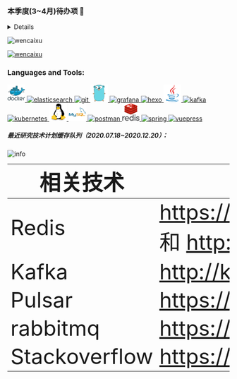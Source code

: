### 本季度(3~4月)待办项 👋
<details>

- [ ] 完成1篇以上博客产出 (0/1)

- [ ] 读完三本书(两本技术书籍，一般其他书籍) (0/3)
 * 《影响力》
 * 《阿里巴巴开发手册》
 * 《RocketMQ技术内幕》

- [ ] 追剧
 * 《海贼王》

- [ ] 个人博客系统实现
 * Vue基础学习实践
     
</details>

<p align="left"> <img src="https://komarev.com/ghpvc/?username=wencaixu&label=Profile%20views&color=0e75b6&style=flat" alt="wencaixu" /> </p>

<p align="left"> <a href="https://github.com/ryo-ma/github-profile-trophy"><img src="https://github-profile-trophy.vercel.app/?username=wencaixu" alt="wencaixu" /></a> </p>

<h3 align="left">Languages and Tools:</h3>
<p align="left"> <a href="https://www.docker.com/" target="_blank"> <img src="https://raw.githubusercontent.com/devicons/devicon/master/icons/docker/docker-original-wordmark.svg" alt="docker" width="40" height="40"/> </a> <a href="https://www.elastic.co" target="_blank"> <img src="https://www.vectorlogo.zone/logos/elastic/elastic-icon.svg" alt="elasticsearch" width="40" height="40"/> </a> <a href="https://git-scm.com/" target="_blank"> <img src="https://www.vectorlogo.zone/logos/git-scm/git-scm-icon.svg" alt="git" width="40" height="40"/> </a> <a href="https://golang.org" target="_blank"> <img src="https://raw.githubusercontent.com/devicons/devicon/master/icons/go/go-original.svg" alt="go" width="40" height="40"/> </a> <a href="https://grafana.com" target="_blank"> <img src="https://www.vectorlogo.zone/logos/grafana/grafana-icon.svg" alt="grafana" width="40" height="40"/> </a> <a href="hexo.io/" target="_blank"> <img src="https://www.vectorlogo.zone/logos/hexoio/hexoio-icon.svg" alt="hexo" width="40" height="40"/> </a> <a href="https://www.java.com" target="_blank"> <img src="https://raw.githubusercontent.com/devicons/devicon/master/icons/java/java-original.svg" alt="java" width="40" height="40"/> </a> <a href="https://kafka.apache.org/" target="_blank"> <img src="https://www.vectorlogo.zone/logos/apache_kafka/apache_kafka-icon.svg" alt="kafka" width="40" height="40"/> </a> <a href="https://kubernetes.io" target="_blank"> <img src="https://www.vectorlogo.zone/logos/kubernetes/kubernetes-icon.svg" alt="kubernetes" width="40" height="40"/> </a> <a href="https://www.linux.org/" target="_blank"> <img src="https://raw.githubusercontent.com/devicons/devicon/master/icons/linux/linux-original.svg" alt="linux" width="40" height="40"/> </a> <a href="https://www.mysql.com/" target="_blank"> <img src="https://raw.githubusercontent.com/devicons/devicon/master/icons/mysql/mysql-original-wordmark.svg" alt="mysql" width="40" height="40"/> </a> <a href="https://postman.com" target="_blank"> <img src="https://www.vectorlogo.zone/logos/getpostman/getpostman-icon.svg" alt="postman" width="40" height="40"/> </a> <a href="https://redis.io" target="_blank"> <img src="https://raw.githubusercontent.com/devicons/devicon/master/icons/redis/redis-original-wordmark.svg" alt="redis" width="40" height="40"/> </a> <a href="https://spring.io/" target="_blank"> <img src="https://www.vectorlogo.zone/logos/springio/springio-icon.svg" alt="spring" width="40" height="40"/> </a> <a href="https://vuepress.vuejs.org/" target="_blank"> <img src="https://raw.githubusercontent.com/AliasIO/wappalyzer/master/src/drivers/webextension/images/icons/VuePress.svg" alt="vuepress" width="40" height="40"/> </a> </p>


##### 最近研究技术计划缓存队列（2020.07.18~2020.12.20）：

![info](https://github-readme-stats.vercel.app/api?username=wencaixu&show_icons=true&count_private=true&hide=prs&theme=default_repocard)

| <font size=7>相关技术 </font>  | <font size=7>参考文档</font>    |
| --------   | ----- |
| <font size=7>Redis  </font>    | <font size=7>https://github.com/redis/redis 和 http://www.redis.cn/  </font>  | 
| <font size=7>Kafka  </font>    | <font size=7>http://kafka.apache.org/</font>  | 
| <font size=7>Pulsar  </font>    | <font size=7>https://pulsar.apache.org/ </font>  | 
| <font size=7>rabbitmq  </font>    | <font size=7>https://www.rabbitmq.com/ </font>  | 
| <font size=7>Stackoverflow </font>   | <font size=7>https://stackoverflow.com/</font>   | 

<!-- ##### 个人公众号平台：
<p align="left">
     <img src="https://github.com/wencaixu/wencaixu/blob/master/20200712204129909.png" 
     height=80px
     width=80px
     alt="撩一撩">
 </p>

https://www.tuyrk.cn/imooc/1297-MQ-Kafka/04-kafka-log-collect/
https://patents.google.com/patent/CN104933114A/zh
https://www.javazhiyin.com/63922.html
https://www.infoq.cn/article/evg_nlkel6ed8wqwltrq
https://www.infoq.cn/article/evg_nlkel6ed8wqwltrq

-->
